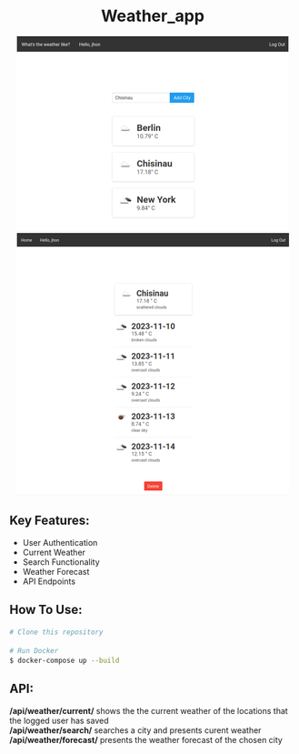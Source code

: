 <h1 align="center">
  <br>
  Weather_app
  <br>
</h1>
<p align="center">
<img src="img/img1.png" alt="Demo Image 1" title=" ">
<img src="img/img2.png" alt="Demo Image 1" title=" ">
</p>

## Key Features:

* User Authentication
* Current Weather
* Search Functionality
* Weather Forecast
* API Endpoints

## How To Use:

```bash
# Clone this repository

# Run Docker
$ docker-compose up --build

```

##  API:
__/api/weather/current/__ shows the the current weather of the locations that the logged user has saved
<br>
__/api/weather/search/<city>__ searches a city and presents curent weather
<br>
__/api/weather/forecast/<city>__ presents the weather forecast of the chosen city
<br>


